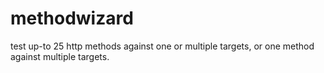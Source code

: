 # methodwizard
test up-to 25 http methods against one or multiple targets, or one method against multiple targets. 
